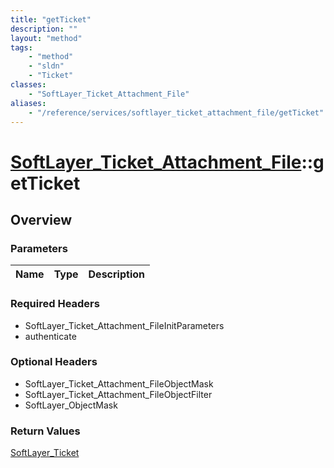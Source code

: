 ```yaml
---
title: "getTicket"
description: ""
layout: "method"
tags:
    - "method"
    - "sldn"
    - "Ticket"
classes:
    - "SoftLayer_Ticket_Attachment_File"
aliases:
    - "/reference/services/softlayer_ticket_attachment_file/getTicket"
---
```

# [SoftLayer_Ticket_Attachment_File](/reference/services/SoftLayer_Ticket_Attachment_File)::getTicket




## Overview 


### Parameters 
|Name | Type | Description |
| --- | --- | --- |


### Required Headers
* SoftLayer_Ticket_Attachment_FileInitParameters
* authenticate

### Optional Headers
* SoftLayer_Ticket_Attachment_FileObjectMask
* SoftLayer_Ticket_Attachment_FileObjectFilter
* SoftLayer_ObjectMask

### Return Values
<a href='/reference/datatypes/SoftLayer_Ticket'>SoftLayer_Ticket </a>

